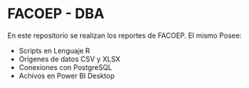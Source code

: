 # FACOEP - DBA 

En este repositorio se realizan los reportes de FACOEP. El mismo Posee:

* Scripts en Lenguaje R
* Origenes de datos CSV y XLSX
* Conexiones con PostgreSQL
* Achivos en Power BI Desktop